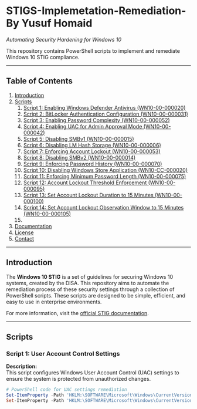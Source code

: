 # STIGS-Implemetation-Remediation- By Yusuf Homaid


*Automating Security Hardening for Windows 10*

This repository contains PowerShell scripts to implement and remediate Windows 10 STIG compliance.

---

## Table of Contents
1. [Introduction](#introduction)
2. [Scripts](#scripts)
    1. [Script 1: Enabling Windows Defender Antivirus (WN10-00-000020)](https://github.com/Yusuf-Homaid/STIGS-Implemetation-Remediation/blob/main/Enabling%20Windows%20Defender%20Antivirus%20(WN10-00-000020))
    2. [Script 2: BitLocker Authentication Configuration (WN10-00-000031)](https://github.com/Yusuf-Homaid/STIGS-Implemetation-Remediation/blob/main/BitLocker%20Authentication%20Configuration%20(WN10-00-000031))
    3. [Script 3: Enabling Password Complexity (WN10-00-000052)](https://github.com/Yusuf-Homaid/STIGS-Implemetation-Remediation/blob/main/Enabling%20Password%20Complexity%20(WN10-00-000052))
    4. [Script 4: Enabling UAC for Admin Approval Mode (WN10-00-000042)](https://github.com/Yusuf-Homaid/STIGS-Implemetation-Remediation/blob/main/Enabling%20UAC%20for%20Admin%20Approval%20Mode%20(WN10-00-000042))
    5. [Script 5: Disabling SMBv1 (WN10-00-000015)](https://github.com/Yusuf-Homaid/STIGS-Implemetation-Remediation/blob/main/Disabling%20SMBv1%20(WN10-00-000015))
    6. [Script 6: Disabling LM Hash Storage (WN10-00-000006)](https://github.com/Yusuf-Homaid/STIGS-Implemetation-Remediation/blob/main/Disabling%20LM%20Hash%20Storage%20(WN10-00-000006))
    7. [Script 7: Enforcing Account Lockout (WN10-00-000053)](https://github.com/Yusuf-Homaid/STIGS-Implemetation-Remediation/blob/main/Enforcing%20Account%20Lockout%20(WN10-00-000053))
    8. [Script 8: Disabling SMBv2 (WN10-00-000014)](https://github.com/Yusuf-Homaid/STIGS-Implemetation-Remediation/blob/main/Disabling%20SMBv2%20(WN10-00-000014))
    9. [Script 9: Enforcing Password History (WN10-00-000070)](https://github.com/Yusuf-Homaid/STIGS-Implemetation-Remediation/blob/main/Enforcing%20Password%20History%20(WN10-00-000070))
    10. [Script 10: Disabling Windows Store Application (WN10-CC-000020)](https://github.com/Yusuf-Homaid/STIGS-Implemetation-Remediation/blob/main/Disabling%20Windows%20Store%20Application%20(WN10-CC-000020))
    11. [Script 11: Enforcing Minimum Password Length (WN10-00-000075)](https://github.com/Yusuf-Homaid/STIGS-Implemetation-Remediation/blob/main/Enforcing%20Minimum%20Password%20Length%20(WN10-00-000075))
    12. [Script 12: Account Lockout Threshold Enforcement (WN10-00-000095)](https://github.com/Yusuf-Homaid/STIGS-Implemetation-Remediation/blob/main/Account%20Lockout%20Threshold%20Enforcement%20(WN10-00-000095))
    13. [Script 13: Set Account Lockout Duration to 15 Minutes (WN10-00-000100)](https://github.com/Yusuf-Homaid/STIGS-Implemetation-Remediation/blob/main/Set%20Account%20Lockout%20Duration%20to%2015%20Minutes%20(WN10-00-000100))
    14. [Script 14: Set Account Lockout Observation Window to 15 Minutes (WN10-00-000105) ](https://github.com/Yusuf-Homaid/STIGS-Implemetation-Remediation/blob/main/Set%20Account%20Lockout%20Observation%20Window%20to%2015%20Minutes%20(WN10-00-000105))
    15. 
3. [Documentation](#documentation)
4. [License](#license)
5. [Contact](#contact)

---

## Introduction
The **Windows 10 STIG** is a set of guidelines for securing Windows 10 systems, created by the DISA. This repository aims to automate the remediation process of these security settings through a collection of PowerShell scripts. These scripts are designed to be simple, efficient, and easy to use in enterprise environments.

For more information, visit the [official STIG documentation](https://public.cyber.mil/stigs/).

---

## Scripts

### Script 1: User Account Control Settings
**Description:**  
This script configures Windows User Account Control (UAC) settings to ensure the system is protected from unauthorized changes.

```powershell
# PowerShell code for UAC settings remediation
Set-ItemProperty -Path 'HKLM:\SOFTWARE\Microsoft\Windows\CurrentVersion\Policies\System' -Name EnableLUA -Value 1
Set-ItemProperty -Path 'HKLM:\SOFTWARE\Microsoft\Windows\CurrentVersion\Policies\System' -Name ConsentPromptBehaviorAdmin -Value 5
